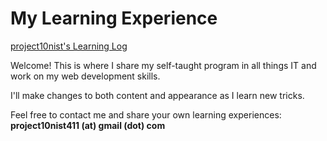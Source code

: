 # My Learning Experience

[project10nist's Learning Log](project10nist.github.io)

Welcome! This is where I share my self-taught program in all things IT and work on my web development skills.

I'll make changes to both content and appearance as I learn new tricks.

Feel free to contact me and share your own learning experiences: **project10nist411 (at) gmail (dot) com**
